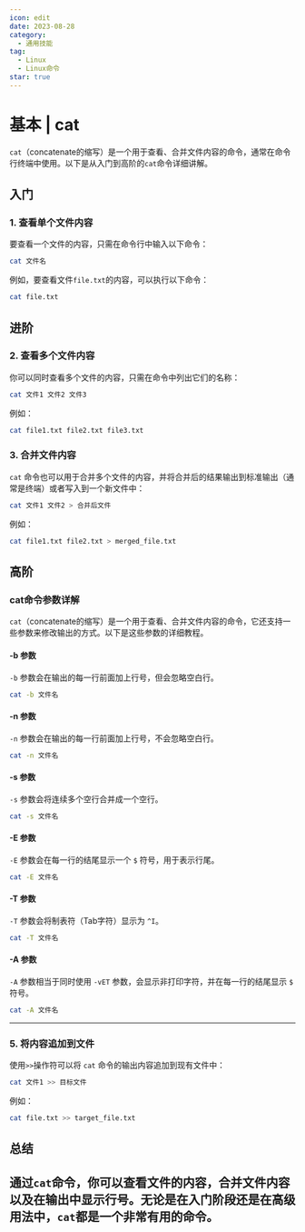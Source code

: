 ```yaml
---
icon: edit
date: 2023-08-28
category:
  - 通用技能
tag:
  - Linux
  - Linux命令
star: true
---
```


# 基本 | cat

`cat`（concatenate的缩写）是一个用于查看、合并文件内容的命令，通常在命令行终端中使用。以下是从入门到高阶的`cat`命令详细讲解。

## 入门

### 1. 查看单个文件内容

要查看一个文件的内容，只需在命令行中输入以下命令：

```bash
cat 文件名
```

例如，要查看文件`file.txt`的内容，可以执行以下命令：

```bash
cat file.txt
```

## 进阶

### 2. 查看多个文件内容

你可以同时查看多个文件的内容，只需在命令中列出它们的名称：

```bash
cat 文件1 文件2 文件3
```

例如：

```bash
cat file1.txt file2.txt file3.txt
```

### 3. 合并文件内容

`cat` 命令也可以用于合并多个文件的内容，并将合并后的结果输出到标准输出（通常是终端）或者写入到一个新文件中：

```bash
cat 文件1 文件2 > 合并后文件
```

例如：

```bash
cat file1.txt file2.txt > merged_file.txt
```

## 高阶

### cat命令参数详解

`cat`（concatenate的缩写）是一个用于查看、合并文件内容的命令，它还支持一些参数来修改输出的方式。以下是这些参数的详细教程。

#### -b 参数

`-b` 参数会在输出的每一行前面加上行号，但会忽略空白行。

```bash
cat -b 文件名
```

#### -n 参数

`-n` 参数会在输出的每一行前面加上行号，不会忽略空白行。

```bash
cat -n 文件名
```

#### -s 参数

`-s` 参数会将连续多个空行合并成一个空行。

```bash
cat -s 文件名
```

#### -E 参数

`-E` 参数会在每一行的结尾显示一个 `$` 符号，用于表示行尾。

```bash
cat -E 文件名
```

#### -T 参数

`-T` 参数会将制表符（Tab字符）显示为 `^I`。

```bash
cat -T 文件名
```

#### -A 参数

`-A` 参数相当于同时使用 `-vET` 参数，会显示非打印字符，并在每一行的结尾显示 `$` 符号。

```bash
cat -A 文件名
```

---

### 5. 将内容追加到文件

使用`>>`操作符可以将 `cat` 命令的输出内容追加到现有文件中：

```bash
cat 文件1 >> 目标文件
```

例如：

```bash
cat file.txt >> target_file.txt
```

## 总结

通过`cat`命令，你可以查看文件的内容，合并文件内容以及在输出中显示行号。无论是在入门阶段还是在高级用法中，`cat`都是一个非常有用的命令。
---
